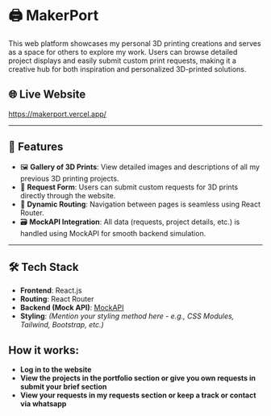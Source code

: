 # 🖨️ MakerPort

This web platform showcases my personal 3D printing creations and serves as a space for others to explore my work. Users can browse detailed project displays and easily submit custom print requests, making it a creative hub for both inspiration and personalized 3D-printed solutions.


## 🌐 Live Website
https://makerport.vercel.app/

---

## 🚀 Features

- 🖼️ **Gallery of 3D Prints**: View detailed images and descriptions of all my previous 3D printing projects.
- 📩 **Request Form**: Users can submit custom requests for 3D prints directly through the website.
- 🔄 **Dynamic Routing**: Navigation between pages is seamless using React Router.
- 🗃️ **MockAPI Integration**: All data (requests, project details, etc.) is handled using MockAPI for smooth backend simulation.

---

## 🛠️ Tech Stack

- **Frontend**: React.js
- **Routing**: React Router
- **Backend (Mock API)**: [MockAPI](https://mockapi.io/)
- **Styling**: *(Mention your styling method here - e.g., CSS Modules, Tailwind, Bootstrap, etc.)*

## How it works:

- **Log in to the website**
- **View the projects in the portfolio section or give you own requests in submit your brief section**
- **View your requests in my requests section or keep a track or contact via whatsapp**

